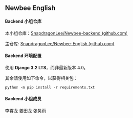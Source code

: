 ##  Newbee English



#### Backend 小组仓库

本小组仓库：[SnapdragonLee/Newbee-backend (github.com)](https://github.com/SnapdragonLee/Newbee-backend)

主仓库: [SnapdragonLee/Newbee-English (github.com)](https://github.com/SnapdragonLee/Newbee-English)



#### Backend 环境配置

使用 **Django 3.2 LTS**，而非最新版本 4.0。



其余请使用如下命令，以获得相关包：

`python -m pip install -r requirements.txt` 



#### Backend 小组成员

李霄龙 姜田龙 张昊雨